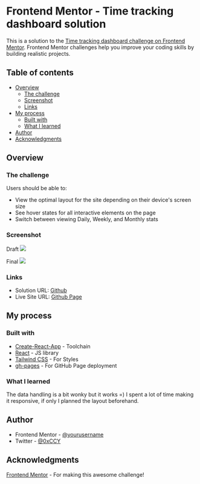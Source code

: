 # Frontend Mentor - Time tracking dashboard solution

This is a solution to the [Time tracking dashboard challenge on Frontend Mentor](https://www.frontendmentor.io/challenges/time-tracking-dashboard-UIQ7167Jw). Frontend Mentor challenges help you improve your coding skills by building realistic projects.

## Table of contents

- [Overview](#overview)
  - [The challenge](#the-challenge)
  - [Screenshot](#screenshot)
  - [Links](#links)
- [My process](#my-process)
  - [Built with](#built-with)
  - [What I learned](#what-i-learned)
- [Author](#author)
- [Acknowledgments](#acknowledgments)

## Overview

### The challenge

Users should be able to:

- View the optimal layout for the site depending on their device's screen size
- See hover states for all interactive elements on the page
- Switch between viewing Daily, Weekly, and Monthly stats

### Screenshot

Draft
![](./screenshots-draft.png)

Final
![](./screenshot.png)

### Links

- Solution URL: [Github](https://github.com/0XCCY/FrontendMentor-time-tracking-dashboard)
- Live Site URL: [Github Page](https://0xccy.github.io/FrontendMentor-time-tracking-dashboard/)

## My process

### Built with

- [Create-React-App](https://reactjs.org/docs/create-a-new-react-app.html) - Toolchain
- [React](https://reactjs.org/) - JS library
- [Tailwind CSS](https://tailwindcss.com/) - For Styles
- [gh-pages](https://www.npmjs.com/package/gh-pages) - For GitHub Page deployment

### What I learned

The data handling is a bit wonky but it works =)
I spent a lot of time making it responsive, if only I planned the layout beforehand.

## Author

- Frontend Mentor - [@yourusername](https://www.frontendmentor.io/profile/0XCCY)
- Twitter - [@0xCCY](https://www.twitter.com/0xCCY)

## Acknowledgments

[Frontend Mentor](https://www.frontendmentor.io/home) - For making this awesome challenge!
